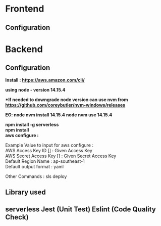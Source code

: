 <h1>Frontend</h1>

<h2>Configuration</h2> 

<h1>Backend</h1>

<h2>Configuration</h2> 

<b>Install : https://aws.amazon.com/cli/ <br>
    
using node - version 14.15.4

*If needed to downgrade node version can use nvm from https://github.com/coreybutler/nvm-windows/releases

EG: node nvm install 14.15.4
    node nvm use 14.15.4
    
npm install -g serverless <br>
npm install <br>
aws configure : <br></b>

Example Value to input for aws configure :<br>
AWS Access Key ID [] : Given Access Key <br>
AWS Secret Access Key [] : Given Secret Access Key <br>
Default Region Name : ap-southeast-1 <br>
Default output format : yaml <br>


Other Commands :
sls deploy 

<h2>Library used <h2/>
serverless
Jest (Unit Test)
Eslint (Code Quality Check)
